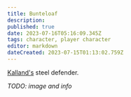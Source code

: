 ```yaml
---
title: Bunteloaf
description: 
published: true
date: 2023-07-16T05:16:09.345Z
tags: character, player character
editor: markdown
dateCreated: 2023-07-15T01:13:02.759Z
---
```


[Kalland's](/player_characters/kalland) steel defender.

*TODO: image and info*